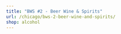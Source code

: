 ```yaml
---
title: "BWS #2 - Beer Wine & Spirits"
url: /chicago/bws-2-beer-wine-and-spirits/
shop: alcohol
---
```

